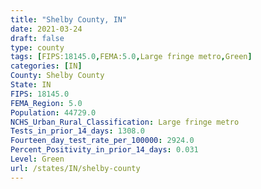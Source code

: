 ```yaml
---
title: "Shelby County, IN"
date: 2021-03-24
draft: false
type: county
tags: [FIPS:18145.0,FEMA:5.0,Large fringe metro,Green]
categories: [IN]
County: Shelby County
State: IN
FIPS: 18145.0
FEMA_Region: 5.0
Population: 44729.0
NCHS_Urban_Rural_Classification: Large fringe metro
Tests_in_prior_14_days: 1308.0
Fourteen_day_test_rate_per_100000: 2924.0
Percent_Positivity_in_prior_14_days: 0.031
Level: Green
url: /states/IN/shelby-county
---
```



